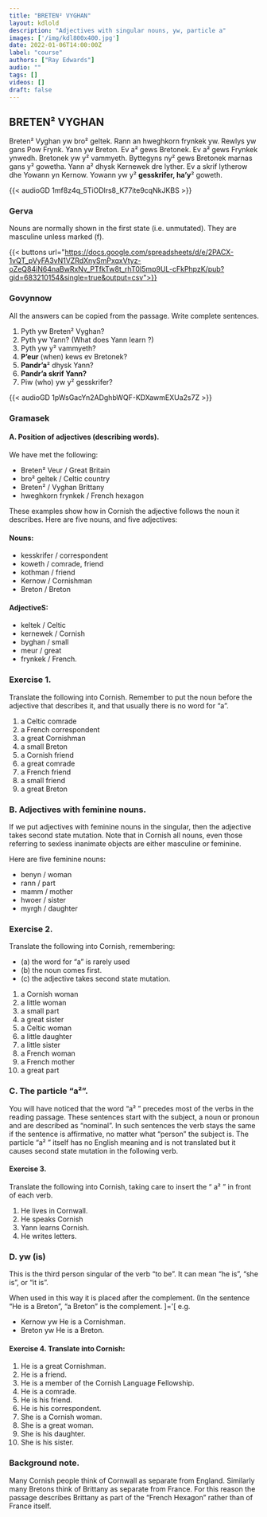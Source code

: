 ```yaml
---
title: "BRETEN² VYGHAN"
layout: kdlold
description: "Adjectives with singular nouns, yw, particle a"
images: ['/img/kdl800x400.jpg']
date: 2022-01-06T14:00:00Z
label: "course"
authors: ["Ray Edwards"]
audio: ""
tags: []
videos: []
draft: false
---
```



## BRETEN² VYGHAN

Breten² Vyghan yw bro² geltek. Rann an hweghkorn frynkek yw. Rewlys yw gans Pow Frynk. Yann yw Breton. Ev a² gews Bretonek. 
Ev a² gews Frynkek ynwedh. Bretonek yw y² vammyeth. Byttegyns ny² gews Bretonek marnas gans y² gowetha. 
Yann a² dhysk Kernewek dre lyther. Ev a skrif lytherow dhe Yowann yn Kernow. Yowann yw y² **gesskrifer, ha’y**² goweth.

{{< audioGD 1mf8z4q_5TiODlrs8_K77ite9cqNkJKBS >}}

### Gerva

Nouns are normally shown in the first state (i.e. unmutated). They are masculine unless marked (f).


{{< buttons url="https://docs.google.com/spreadsheets/d/e/2PACX-1vQT_pVyFA3vN1VZRdXnySmPxqxVtyz-oZeQ84iN64naBwRxNv_PTfkTw8t_rhT0I5mp9UL-cFkPhpzK/pub?gid=683210154&single=true&output=csv">}}



### Govynnow

All the answers can be copied from the passage. Write complete sentences.

1) Pyth yw Breten² Vyghan? 
2) Pyth yw Yann? (What does Yann learn ?)
3) Pyth yw y² vammyeth? 
4) **P’eur** (when) kews ev Bretonek? 
5) **Pandr’a**² dhysk Yann?
6) **Pandr’a skrif Yann?**
7) Piw (who) yw y² gesskrifer?

{{< audioGD 1pWsGacYn2ADghbWQF-KDXawmEXUa2s7Z >}}

### Gramasek

#### A. Position of adjectives (describing words).

We have met the following:

- Breten² Veur / Great Britain
- bro² geltek / Celtic country
- Breten² / Vyghan Brittany
- hweghkorn frynkek / French hexagon

These examples show how in Cornish the adjective follows the noun it describes.
Here are five nouns, and five adjectives:

#### Nouns: 
- kesskrifer / correspondent 
- koweth / comrade, friend
- kothman / friend
- Kernow / Cornishman 
- Breton / Breton

#### AdjectiveS: 
- keltek / Celtic
- kernewek / Cornish
- byghan / small
- meur / great
- frynkek / French.

### Exercise 1. 
Translate the following into Cornish. 
Remember to put the noun before the adjective that describes it, and that usually there is no word for “a”.

1) a Celtic comrade
2) a French correspondent
3) a great Cornishman
4) a small Breton
5) a Cornish friend
6) a great comrade
7) a French friend
8) a small friend
9) a great Breton


### B. Adjectives with feminine nouns.  
If we put adjectives with feminine nouns in the singular, then the adjective takes second state mutation.
Note that in Cornish all nouns, even those referring to sexless inanimate objects are either masculine or feminine.

Here are five feminine nouns:
- benyn / woman
- rann / part
- mamm / mother
- hwoer / sister
- myrgh / daughter

### Exercise 2. 
Translate the following into Cornish, remembering:

- (a) the word for “a” is rarely used
- (b) the noun comes first.
- (c) the adjective takes second state mutation.

1) a Cornish woman
2) a little woman
3) a small part
4) a great sister
5) a Celtic woman
6) a little daughter
7) a little sister
8) a French woman
9) a French mother
10) a great part

### C. The particle “a²”. 
You will have noticed that the word “a² ” precedes most of the verbs in the reading passage. 
These sentences start with the subject, a noun or pronoun and are described as “nominal”. 
In such sentences the verb stays the same if the sentence is affirmative, no matter what “person” the subject is. 
The particle “a² ” itself has no English meaning and is not translated but it causes second state mutation in the following verb.

#### Exercise 3. 
Translate the following into Cornish, taking care to insert the “ a² ” in front of each verb.

1) He lives in Cornwall. 
2) He speaks Cornish 
3) Yann learns Cornish.
4) He writes letters.

### D. yw (is) 
This is the third person singular of the verb “to be”. It can mean “he is”, “she is”, or “it is”.

When used in this way it is placed after the complement. (In the sentence “He is a Breton”, “a Breton” is the complement.
]='[
 e.g. 
 - Kernow yw He is a Cornishman. 
 - Breton yw He is a Breton.

#### Exercise 4. Translate into Cornish:

1) He is a great Cornishman.
2) He is a friend.
3) He is a member of the Cornish Language Fellowship.
4) He is a comrade.
5) He is his friend.
6) He is his correspondent.
7) She is a Cornish woman.
8) She is a great woman.
9) She is his daughter.
10) She is his sister.

### Background note. 
Many Cornish people think of Cornwall as separate from England.
Similarly many Bretons think of Brittany as separate from France. 
For this reason the passage describes Brittany as part of the “French Hexagon” rather than of France itself.